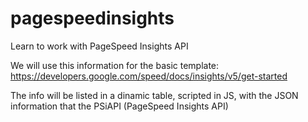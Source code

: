 # pagespeedinsights
Learn to work with PageSpeed Insights API

We will use this information for the basic template:
https://developers.google.com/speed/docs/insights/v5/get-started

The info will be listed in a dinamic table, scripted in JS, with the JSON information that the PSiAPI (PageSpeed Insights API)
